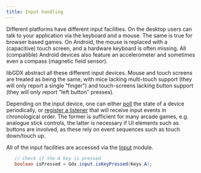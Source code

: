 ```yaml
---
title: Input handling
---
```

Different platforms have different input facilities. On the desktop users can talk to your application via the keyboard and a mouse. The same is true for browser based games. On Android, the mouse is replaced with a (capacitive) touch screen, and a hardware keyboard is often missing. All (compatible) Android devices also feature an accelerometer and sometimes even a compass (magnetic field sensor).

libGDX abstract all these different input devices. Mouse and touch screens are treated as being the same, with mice lacking multi-touch support (they will only report a single "finger") and touch-screens lacking button support (they will only report "left button" presses).

Depending on the input device, one can either [poll](https://en.wikipedia.org/wiki/Polling_(computer_science)) the state of a device periodically, or [register a listener](/wiki/input/event-handling) that will receive input events in chronological order. The former is sufficient for many arcade games, e.g. analogue stick controls, the latter is necessary if UI elements such as buttons are involved, as these rely on event sequences such as touch down/touch up.

All of the input facilities are accessed via the [Input](https://github.com/libgdx/libgdx/blob/master/gdx/src/com/badlogic/gdx/Input.java) module.

```java
   // Check if the A key is pressed
   boolean isPressed = Gdx.input.isKeyPressed(Keys.A);
```
